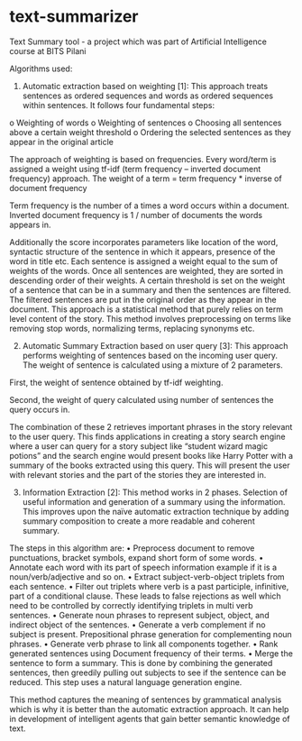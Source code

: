 # text-summarizer
Text Summary tool - a project which was part of Artificial Intelligence course at BITS Pilani 

Algorithms used:

1.	Automatic extraction based on weighting [1]: This approach treats sentences as ordered sequences and words as ordered sequences within sentences. It follows four fundamental steps:

o	Weighting of words
o	Weighting of sentences
o	Choosing all sentences above a certain weight threshold
o	Ordering the selected sentences as they appear in the original article

The approach of weighting is based on frequencies. Every word/term is assigned a weight using tf-idf (term frequency – inverted document frequency) approach. The weight of a term = term frequency * inverse of document frequency

Term frequency is the number of a times a word occurs within a document. 
Inverted document frequency is 1 / number of documents the words appears in.

Additionally the score incorporates parameters like location of the word, syntactic structure of the sentence in which it appears, presence of the word in title etc.
Each sentence is assigned a weight equal to the sum of weights of the words.
Once all sentences are weighted, they are sorted in descending order of their weights. A certain threshold is set on the weight of a sentence that can be in a summary and then the sentences are filtered.
The filtered sentences are put in the original order as they appear in the document. This approach is a statistical method that purely relies on term level content of the story. This method involves preprocessing on terms like removing stop words, normalizing terms, replacing synonyms etc.


2.	Automatic Summary Extraction based on user query [3]: This approach performs weighting of sentences based on the incoming user query. The weight of sentence is calculated using a mixture of 2 parameters. 

First, the weight of sentence obtained by tf-idf weighting. 

Second, the weight of query calculated using number of sentences the query occurs in. 

The combination of these 2 retrieves important phrases in the story relevant to the user query. This finds applications in creating a story search engine where a user can query for a story subject like “student wizard magic potions” and the search engine would present books like Harry Potter with a summary of the books extracted using this query. This will present the user with relevant stories and the part of the stories they are interested in.


3.	Information Extraction [2]: This method works in 2 phases. Selection of useful information and generation of a summary using the information. This improves upon the naïve automatic extraction technique by adding summary composition to create a more readable and coherent summary. 

The steps in this algorithm are:
•	Preprocess document to remove punctuations, bracket symbols, expand short form of some words.
•	Annotate each word with its part of speech information example if it is a noun/verb/adjective and so on.
•	Extract subject-verb-object triplets from each sentence.
•	Filter out triplets where verb is a past participle, infinitive, part of a conditional clause. These leads to false rejections as well which need to be controlled by correctly identifying triplets in multi verb sentences.
•	Generate noun phrases to represent subject, object, and indirect object of the sentences.
•	Generate a verb complement if no subject is present. Prepositional phrase generation for complementing noun phrases.
•	Generate verb phrase to link all components together.
•	Rank generated sentences using Document frequency of their terms.
•	Merge the sentence to form a summary. This is done by combining the generated sentences, then greedily pulling out subjects to see if the sentence can be reduced. This step uses a natural language generation engine.

This method captures the meaning of sentences by grammatical analysis which is why it is better than the automatic extraction approach. It can help in development of intelligent agents that gain better semantic knowledge of text.
